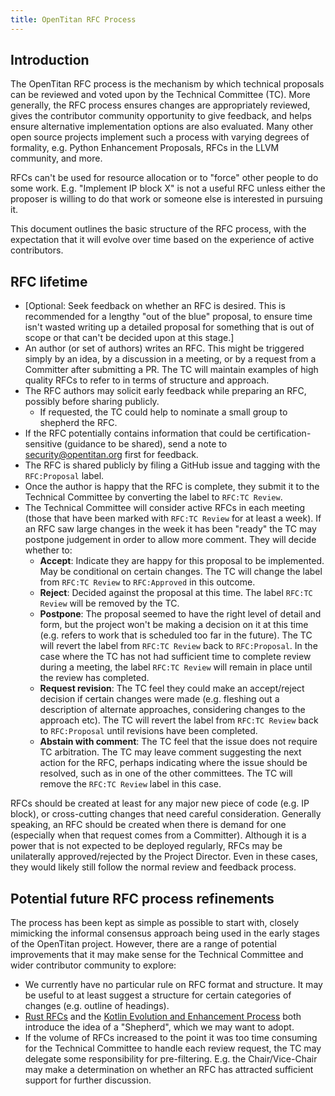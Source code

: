 ```yaml
---
title: OpenTitan RFC Process
---
```


## Introduction

The OpenTitan RFC process is the mechanism by which technical proposals can be reviewed and voted upon by the Technical Committee (TC).
More generally, the RFC process ensures changes are appropriately reviewed, gives the contributor community opportunity to give feedback, and helps ensure alternative implementation options are also evaluated.
Many other open source projects implement such a process with varying degrees of formality, e.g. Python Enhancement Proposals, RFCs in the LLVM community, and more.

RFCs can't be used for resource allocation or to "force" other people to do some work.
E.g. "Implement IP block X" is not a useful RFC unless either the proposer is willing to do that work or someone else is interested in pursuing it.

This document outlines the basic structure of the RFC process, with the expectation that it will evolve over time based on the experience of active contributors.

## RFC lifetime

* [Optional: Seek feedback on whether an RFC is desired.
  This is recommended for a lengthy "out of the blue" proposal, to ensure time isn't wasted writing up a detailed proposal for something that is out of scope or that can't be decided upon at this stage.]
* An author (or set of authors) writes an RFC.
  This might be triggered simply by an idea, by a discussion in a meeting, or by a request from a Committer after submitting a PR.
  The TC will maintain examples of high quality RFCs to refer to in terms of structure and approach.
* The RFC authors may solicit early feedback while preparing an RFC, possibly before sharing publicly.
   * If requested, the TC could help to nominate a small group to shepherd the RFC.
* If the RFC potentially contains information that could be certification-sensitive (guidance to be shared), send a note to security@opentitan.org first for feedback.
* The RFC is shared publicly by filing a GitHub issue and tagging with the `RFC:Proposal` label.
* Once the author is happy that the RFC is complete, they submit it to the Technical Committee by converting the label to `RFC:TC Review`.
* The Technical Committee will consider active RFCs in each meeting (those that have been marked with `RFC:TC Review` for at least a week).
  If an RFC saw large changes in the week it has been "ready" the TC may postpone judgement in order to allow more comment.
  They will decide whether to:
   * **Accept**: Indicate they are happy for this proposal to be implemented.
     May be conditional on certain changes.
     The TC will change the label from `RFC:TC Review` to `RFC:Approved` in this outcome.
   * **Reject**: Decided against the proposal at this time.
     The label `RFC:TC Review` will be removed by the TC.
   * **Postpone**: The proposal seemed to have the right level of detail and form, but the project won't be making a decision on it at this time (e.g. refers to work that is scheduled too far in the future).
     The TC will revert the label from `RFC:TC Review` back to `RFC:Proposal`.
     In the case where the TC has not had sufficient time to complete review during a meeting, the label `RFC:TC Review` will remain in place until the review has completed.
   * **Request revision**: The TC feel they could make an accept/reject decision if certain changes were made (e.g. fleshing out a description of alternate approaches, considering changes to the approach etc).
     The TC will revert the label from `RFC:TC Review` back to `RFC:Proposal` until revisions have been completed.
   * **Abstain with comment**: The TC feel that the issue does not require TC arbitration.
     The TC may leave comment suggesting the next action for the RFC, perhaps indicating where the issue should be resolved, such as in one of the other committees.
     The TC will remove the `RFC:TC Review` label in this case.

RFCs should be created at least for any major new piece of code (e.g. IP block), or cross-cutting changes that need careful consideration.
Generally speaking, an RFC should be created when there is demand for one (especially when that request comes from a Committer).
Although it is a power that is not expected to be deployed regularly, RFCs may be unilaterally approved/rejected by the Project Director.
Even in these cases, they would likely still follow the normal review and feedback process.

## Potential future RFC process refinements

The process has been kept as simple as possible to start with, closely mimicking the informal consensus approach being used in the early stages of the OpenTitan project.
However, there are a range of potential improvements that it may make sense for the Technical Committee and wider contributor community to explore:

* We currently have no particular rule on RFC format and structure.
  It may be useful to at least suggest a structure for certain categories of changes (e.g. outline of headings).
* [Rust RFCs](https://rust-lang.github.io/rfcs/) and the [Kotlin Evolution and Enhancement Process](https://github.com/Kotlin/KEEP) both introduce the idea of a "Shepherd", which we may want to adopt.
* If the volume of RFCs increased to the point it was too time consuming for the Technical Committee to handle each review request, the TC may delegate some responsibility for pre-filtering.
  E.g. the Chair/Vice-Chair may make a determination on whether an RFC has attracted sufficient support for further discussion.
